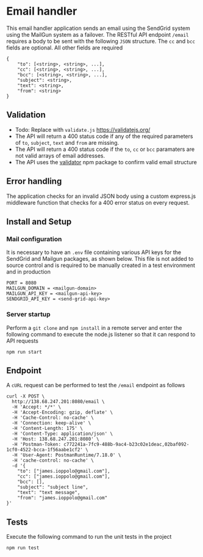 # Email handler
This email handler application sends an email using the SendGrid system using the MailGun system as a failover. The RESTful API endpoint `/email` requires a body to be sent with the following `JSON` structure. The `cc` and `bcc` fields are optional. All other fields are required

```
{
	"to": [<string>, <string>, ...],
	"cc": [<string>, <string>, ...],
	"bcc": [<string>, <string>, ...],
	"subject": <string>,
	"text": <string>,
	"from": <string>
}
```

## Validation

* Todo: Replace with `validate.js` https://validatejs.org/
* The API will return a 400 status code if any of the required parameters of `to`, `subject`, `text` and `from` are missing.
* The API will return a 400 status code if the `to`, `cc` or `bcc` paramaters are not valid arrays of email addresses.
* The API uses the [validator](https://www.npmjs.com/package/validator) npm package to confirm valid email structure

## Error handling

The application checks for an invalid JSON body using a custom express.js middleware function that checks for a 400 error status on every request.

## Install and Setup

### Mail configuration
It is necessary to have an `.env` file containing various API keys for the SendGrid and Mailgun packages, as shown below. This file is not added to source control and is required to be manually created in a test environment and in production


```
PORT = 8080
MAILGUN_DOMAIN = <mailgun-domain>
MAILGUN_API_KEY = <mailgun-api-key>
SENDGRID_API_KEY = <send-grid-api-key>
```

### Server startup
Perform a `git clone` and `npm install` in a remote server and enter the following command to execute the node.js listener so that it can respond to API requests

`npm run start`

## Endpoint
A `cURL` request can be performed to test the `/email` endpoint as follows 

```
curl -X POST \
  http://138.68.247.201:8080/email \
  -H 'Accept: */*' \
  -H 'Accept-Encoding: gzip, deflate' \
  -H 'Cache-Control: no-cache' \
  -H 'Connection: keep-alive' \
  -H 'Content-Length: 175' \
  -H 'Content-Type: application/json' \
  -H 'Host: 138.68.247.201:8080' \
  -H 'Postman-Token: c772241a-7fc9-488b-9ac4-b23c02e1deac,02baf092-1cf0-4522-bcca-1f56aabe1cf2' \
  -H 'User-Agent: PostmanRuntime/7.18.0' \
  -H 'cache-control: no-cache' \
  -d '{
	"to": ["james.ioppolo@gmail.com"],
	"cc": ["james.ioppolo@gmail.com"],
	"bcc": [],
	"subject": "subject line",
	"text": "text message",
	"from": "james.ioppolo@gmail.com"
}'
```

## Tests

Execute the following command to run the unit tests in the project

`npm run test`
